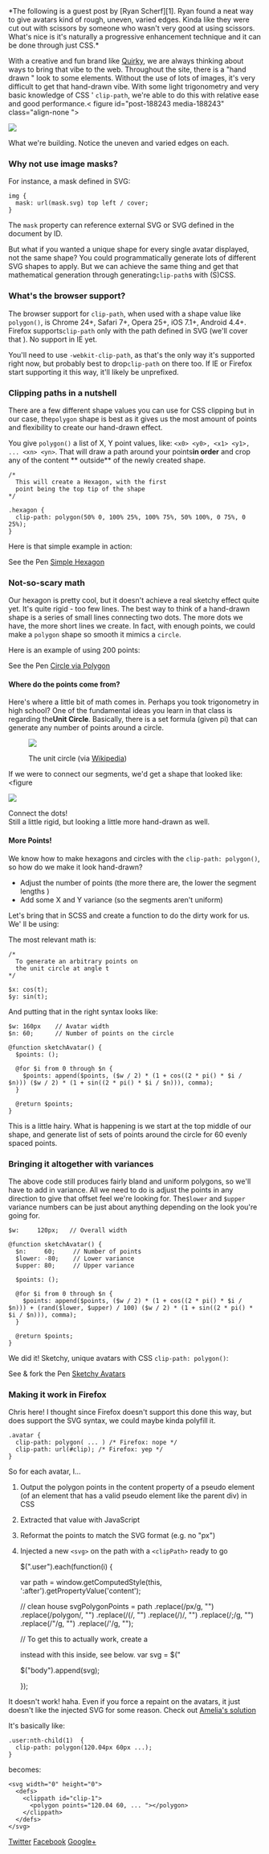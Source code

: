 <article class="module" id="post-188056">
*The following is a guest post by [Ryan Scherf][1]. Ryan found a neat way to
give avatars kind of rough, uneven, varied edges. Kinda like they were cut out 
with scissors by someone who wasn't very good at using scissors. What's nice is 
it's naturally a progressive enhancement technique and it can be done through 
just CSS.*

With a creative and fun brand like [Quirky][2], we are always thinking about
ways to bring that vibe to the web. Throughout the site, there is a "hand drawn
" look to some elements. Without the use of lots of images, it's very difficult 
to get that hand-drawn vibe. With some light trigonometry and very basic 
knowledge of CSS
' `clip-path`, we're able to do this with relative ease and good performance.<
figure id="post-188243 media-188243" class="align-none
">

![][3]<figcaption>What we're building. Notice the uneven and varied edges on
each.</figcaption></figure>
### Why not use image masks?

For instance, a mask defined in SVG:

    img {
      mask: url(mask.svg) top left / cover;
    }

The `mask` property can reference external SVG or SVG defined in the document
by ID.

But what if you wanted a unique shape for every single avatar displayed, not
the same shape? You could programmatically generate lots of different SVG shapes
to apply. But we can achieve the same thing and get that mathematical generation
through generating`clip-path`s with (S)CSS.

### What's the browser support?

The browser support for `clip-path`, when used with a shape value like 
`polygon()`, is Chrome 24+, Safari 7+, Opera 25+, iOS 7.1+, Android 4.4+.
Firefox supports`clip-path` only with the path defined in SVG (we'll cover that
). No support in IE yet.

You'll need to use `-webkit-clip-path`, as that's the only way it's supported
right now, but probably best to drop`clip-path` on there too. If IE or Firefox
start supporting it this way, it'll likely be unprefixed.

### Clipping paths in a nutshell

There are a few different shape values you can use for CSS clipping but in our
case, the`polygon` shape is best as it gives us the most amount of points and
flexibility to create our hand-drawn effect.

You give `polygon()` a list of X, Y point values, like: 
`<x0> <y0>, <x1> <y1>, ... <xn> <yn>`. That
will draw a path around your points**in order** and crop any of the content **
outside** of the newly created shape.

    /* 
      This will create a Hexagon, with the first 
      point being the top tip of the shape 
    */
    
    .hexagon {
      clip-path: polygon(50% 0, 100% 25%, 100% 75%, 50% 100%, 0 75%, 0 25%);
    }

Here is that simple example in action:

See the Pen [Simple Hexagon][4]

### Not-so-scary math

Our hexagon is pretty cool, but it doesn't achieve a real sketchy effect quite
yet. It's quite rigid - too few lines. The best way to think of a hand-drawn 
shape is a series of small lines connecting two dots. The more dots we have, the
more short lines we create. In fact, with enough points, we could make a
`polygon` shape so smooth it mimics a `circle`.

Here is an example of using 200 points:

See the Pen [Circle via Polygon][5]

#### Where do the points come from?

Here's where a little bit of math comes in. Perhaps you took trigonometry in
high school? One of the fundamental ideas you learn in that class is regarding 
the**Unit Circle**. Basically, there is a set formula (given pi) that can
generate any number of points around a circle.<figure>

![][6]<figcaption>The unit circle (via [Wikipedia][7])</figcaption></figure>
If we were to connect our segments, we'd get a shape that looked like:<figure
>

![][8]<figcaption>Connect the dots!</figcaption></figure>
Still a little rigid, but looking a little more hand-drawn as well.

#### More Points!

We know how to make hexagons and circles with the `clip-path: polygon()`, so
how do we make it look hand-drawn?

*   Adjust the number of points (the more there are, the lower the segment
    lengths
    )
*   Add some X and Y variance (so the segments aren't uniform)

Let's bring that in SCSS and create a function to do the dirty work for us. We'
ll be using:

The most relevant math is:

    /* 
      To generate an arbitrary points on 
      the unit circle at angle t 
    */
      
    $x: cos(t);
    $y: sin(t);

And putting that in the right syntax looks like:

    $w: 160px    // Avatar width
    $n: 60;      // Number of points on the circle
    
    @function sketchAvatar() {
      $points: ();
    
      @for $i from 0 through $n {
        $points: append($points, ($w / 2) * (1 + cos((2 * pi() * $i / $n))) ($w / 2) * (1 + sin((2 * pi() * $i / $n))), comma);
      } 
      
      @return $points;
    }

This is a little hairy. What is happening is we start at the top middle of our
shape, and generate list of sets of points around the circle for 60 evenly 
spaced points.

### Bringing it altogether with variances

The above code still produces fairly bland and uniform polygons, so we'll have
to add in variance. All we need to do is adjust the points in any direction to 
give that offset feel we're looking for. The`$lower` and `$upper` variance
numbers can be just about anything depending on the look you're going for.

    $w:     120px;   // Overall width
    
    @function sketchAvatar() {
      $n: 	  60;     // Number of points
      $lower: -80;    // Lower variance
      $upper: 80;     // Upper variance
    
      $points: ();
    
      @for $i from 0 through $n {
        $points: append($points, ($w / 2) * (1 + cos((2 * pi() * $i / $n))) + (rand($lower, $upper) / 100) ($w / 2) * (1 + sin((2 * pi() * $i / $n))), comma);
      } 
      
      @return $points;
    }

We did it! Sketchy, unique avatars with CSS `clip-path: polygon()`:

See & fork the Pen [Sketchy Avatars][9]

### Making it work in Firefox

Chris here! I thought since Firefox doesn't support this done this way, but
does support the SVG syntax, we could maybe kinda polyfill it.

    .avatar {
      clip-path: polygon( ... ) /* Firefox: nope */
      clip-path: url(#clip); /* Firefox: yep */
    }

So for each avatar, I...

1.  Output the polygon points in the content property of a pseudo element (of
    an element that has a valid pseudo element like the parent div) in CSS
   
2.  Extracted that value with JavaScript
3.  Reformat the points to match the SVG format (e.g. no "px")
4.  Injected a new `<svg>` on the path with a `<clipPath>` ready to
    go
   

    $(".user").each(function(i) {
     
      var path = window.getComputedStyle(this, ':after').getPropertyValue('content');
      
      // clean house
      svgPolygonPoints = 
        path
          .replace(/px/g, "")
          .replace(/polygon/, "")
          .replace(/\(/, "")
          .replace(/\)/, "")
          .replace(/\;/g, "")
          .replace(/"/g, "")
          .replace(/\'/g, "");
        
      // To get this to actually work, create a <div> instead with this inside, see below.
      var svg = $("<svg width='0' height='0'>")
        .append("<defs><clipPath id='clip-" + (i+1) +"'><polygon points='" + svgPolygonPoints +"' /></clipPath></defs>");
      
      $("body").append(svg);
        
    });

It doesn't work! haha. Even if you force a repaint on the avatars, it just
doesn't like the injected SVG for some reason. Check out 
[Amelia's solution][10]

It's basically like:

    .user:nth-child(1)  {
      clip-path: polygon(120.04px 60px ...);
    }

becomes:

    <svg width="0" height="0">
      <defs>
        <clippath id="clip-1">
          <polygon points="120.04 60, ... "></polygon>
        </clippath>
      </defs>
    </svg>

[Twitter][11] [Facebook][12] [Google+][13] </article>

 [1]: http://twitter.com/ryanscherf
 [2]: http://quirky.com
 [3]: img/sketchy-avatars.png
 [4]: http://codepen.io/rscherf/pen/haoEk
 [5]: http://codepen.io/rscherf/pen/zpuBg
 [6]: img/unit-cricle.png
 [7]: http://en.wikipedia.org/wiki/Unit_circle
 [8]: img/path.png
 [9]: http://codepen.io/rscherf/pen/pzgKt
 [10]: http://css-tricks.com/sketchy-avatars-css-clip-path/#comment-1586734

 [11]: https://twitter.com/intent/tweet?text=Sketchy%20Avatars%20with%20CSS%20clip-path&url=http://css-tricks.com/sketchy-avatars-css-clip-path/&via=real_css_tricks

 [12]: https://www.facebook.com/sharer/sharer.php?u=http://css-tricks.com/sketchy-avatars-css-clip-path/

 [13]: https://plus.google.com/share?url=http://css-tricks.com/sketchy-avatars-css-clip-path/